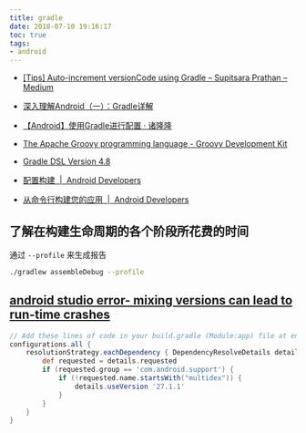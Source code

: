 ```yaml
---
title: gradle
date: 2018-07-10 19:16:17
toc: true
tags:
- android
---
```


- [[Tips] Auto-increment versionCode using Gradle – Supitsara Prathan – Medium](https://medium.com/@prathanbomb/tips-auto-increment-versioncode-of-android-using-gradle-dba0425af97c)
- [深入理解Android（一）：Gradle详解](http://www.infoq.com/cn/articles/android-in-depth-gradle)
- [【Android】使用Gradle进行配置 · 诸隆隆](https://zllbird.github.io/2016/01/14/android%E4%BD%BF%E7%94%A8gradle%E8%BF%9B%E8%A1%8C%E9%85%8D%E7%BD%AE/)

- [The Apache Groovy programming language - Groovy Development Kit](http://www.groovy-lang.org/api.html)
- [Gradle DSL Version 4.8](https://docs.gradle.org/current/dsl/)
- [配置构建  |  Android Developers](https://developer.android.com/studio/build/)
- [从命令行构建您的应用  |  Android Developers](https://developer.android.com/studio/build/building-cmdline)


## 了解在构建生命周期的各个阶段所花费的时间
通过 `--profile` 来生成报告
```sh
./gradlew assembleDebug --profile
```

## [android studio error- mixing versions can lead to run-time crashes](https://stackoverflow.com/questions/42960731/android-studio-error-mixing-versions-can-lead-to-run-time-crashes)
```groovy
// Add these lines of code in your build.gradle (Module:app) file at end:
configurations.all {
    resolutionStrategy.eachDependency { DependencyResolveDetails details ->
        def requested = details.requested
        if (requested.group == 'com.android.support') {
            if (!requested.name.startsWith("multidex")) {
                details.useVersion '27.1.1'
            }
        }
    }
}
```